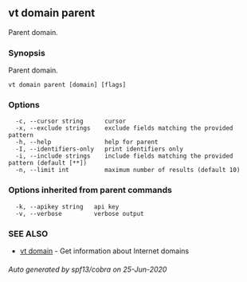 ## vt domain parent

Parent domain.

### Synopsis

Parent domain.

```
vt domain parent [domain] [flags]
```

### Options

```
  -c, --cursor string      cursor
  -x, --exclude strings    exclude fields matching the provided pattern
  -h, --help               help for parent
  -I, --identifiers-only   print identifiers only
  -i, --include strings    include fields matching the provided pattern (default [**])
  -n, --limit int          maximum number of results (default 10)
```

### Options inherited from parent commands

```
  -k, --apikey string   api key
  -v, --verbose         verbose output
```

### SEE ALSO

* [vt domain](vt_domain.md)	 - Get information about Internet domains

###### Auto generated by spf13/cobra on 25-Jun-2020
